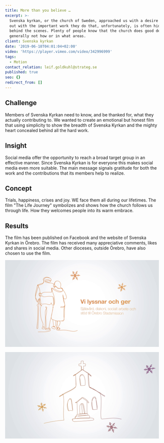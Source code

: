 ```yaml
---
title: More than you believe …
excerpt: >-
  Svenska kyrkan, or the church of Sweden, approached us with a desire to reach
  out with the important work they do that, unfortunately, is often hidden
  behind the scenes. Plenty of people know that the church does good deeds, but
  generally not how or in what areas.
client: Svenska kyrkan
date: '2019-06-18T04:01:04+02:00'
video: 'https://player.vimeo.com/video/342996999'
tags:
  - Motion
contact_relation: leif.goldkuhl@strateg.se
published: true
seo: {}
redirect_from: []
---
```

## Challenge

Members of Svenska Kyrkan need to know, and be thanked for, what they actually contributing to. We wanted to create an emotional but honest film that using simplicity to show the breadth of Svenska Kyrkan and the mighty heart concealed behind all the hard work. 

## Insight

Social media offer the opportunity to reach a broad target group in an effective manner. Since Svenska Kyrkan is for everyone this makes social media even more suitable. The main message signals gratitude for both the work and the contributions that its members help to realize. 

## Concept

Trials, happiness, crises and joy. WE face them all during our lifetimes. The film "The Life Journey" symbolizes and shows how the church follows us through life. How they welcomes people into its warm embrace.

## Results

The film has been published on Facebook and the website of Svenska Kyrkan in Örebro. The film has received many appreciative comments, likes and shares in social media. Other dioceses, outside Örebro, have also chosen to use the film.

<Column md="6">

![](/content/media/uploads/case-svenskakyrkan-medlemsfilm1.png)

</Column>

<Column md="6">

![](/content/media/uploads/case-svenskakyrkan-medlemsfilm2.png)

</Column>
